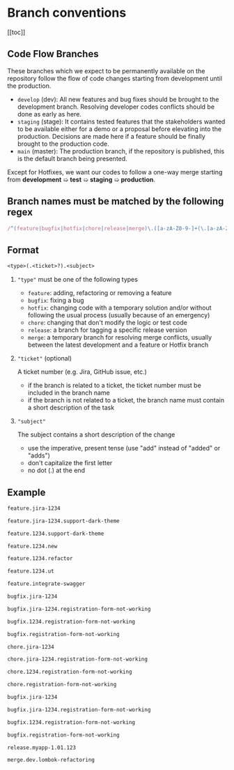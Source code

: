 # Branch conventions

[[toc]]

## Code Flow Branches

These branches which we expect to be permanently available on the repository follow the flow of code changes starting from development until the production.

- `develop` (dev): All new features and bug fixes should be brought to the development branch. Resolving developer codes conflicts should be done as early as here.
- `staging` (stage): It contains tested features that the stakeholders wanted to be available either for a demo or a proposal before elevating into the production. Decisions are made here if a feature should be finally brought to the production code.
- `main` (master): The production branch, if the repository is published, this is the default branch being presented.

Except for Hotfixes, we want our codes to follow a one-way merge starting from **development** ➯ **test** ➯ **staging** ➯ **production**.

## Branch names must be matched by the following regex

```js
/^(feature|bugfix|hotfix|chore|release|merge)\.([a-zA-Z0-9-]+(\.[a-zA-Z0-9-]+)*)$/;
```

## Format

```txt
<type>(.<ticket>?).<subject>
```

1. `"type"` must be one of the following types

    - `feature`: adding, refactoring or removing a feature
    - `bugfix`: fixing a bug
    - `hotfix`: changing code with a temporary solution and/or without following the usual process (usually because of an emergency)
    - `chore`: changing that don't modify the logic or test code
    - `release`: a branch for tagging a specific release version
    - `merge`: a temporary branch for resolving merge conflicts, usually between the latest development and a feature or Hotfix branch

2. `"ticket"` (optional)

   A ticket number (e.g. Jira, GitHub issue, etc.)
    - if the branch is related to a ticket, the ticket number must be included in the branch name
    - if the branch is not related to a ticket, the branch name must contain a short description of the task

3. `"subject"`

   The subject contains a short description of the change

   - use the imperative, present tense (use "add" instead of "added" or "adds")
   - don't capitalize the first letter
   - no dot (.) at the end

## Example

```bash
feature.jira-1234

feature.jira-1234.support-dark-theme

feature.1234.support-dark-theme

feature.1234.new

feature.1234.refactor

feature.1234.ut

feature.integrate-swagger
```

```bash
bugfix.jira-1234

bugfix.jira-1234.registration-form-not-working

bugfix.1234.registration-form-not-working

bugfix.registration-form-not-working
```

```bash
chore.jira-1234

chore.jira-1234.registration-form-not-working

chore.1234.registration-form-not-working

chore.registration-form-not-working
```

```bash
bugfix.jira-1234

bugfix.jira-1234.registration-form-not-working

bugfix.1234.registration-form-not-working

bugfix.registration-form-not-working
```

```bash
release.myapp-1.01.123
```

```bash
merge.dev.lombok-refactoring
```
